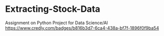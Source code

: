 # Extracting-Stock-Data
Assignment on Python Project for Data Science/AI
<a href="My Certificate">https://www.credly.com/badges/b816b3d7-6ca4-438a-bf7f-1896f0f9ba54</a>
